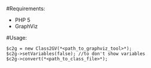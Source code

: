 #Requirements:

* PHP 5
* GraphViz

#Usage:

	$c2g = new Class2GV(*<path_to_graphviz_tool>*);
	$c2g->setVariables(false); //to don't show variables
	$c2g->convert(*<path_to_class_file>*);
